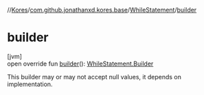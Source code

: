 //[Kores](../../../index.md)/[com.github.jonathanxd.kores.base](../index.md)/[WhileStatement](index.md)/[builder](builder.md)

# builder

[jvm]\
open override fun [builder](builder.md)(): [WhileStatement.Builder](-builder/index.md)

This builder may or may not accept null values, it depends on implementation.
